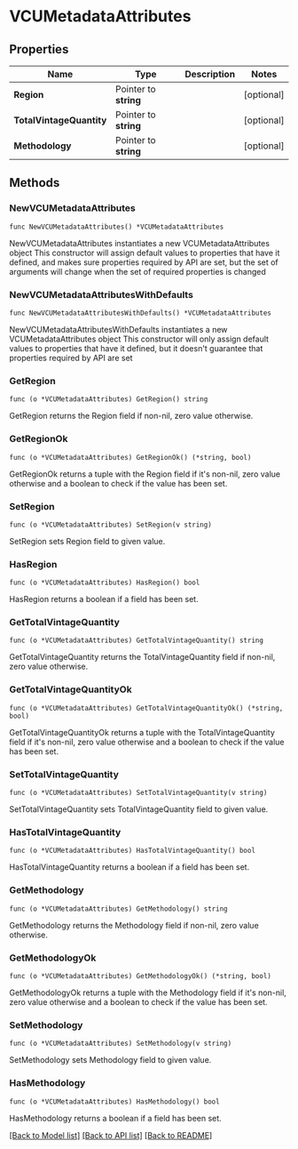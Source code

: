 # VCUMetadataAttributes

## Properties

Name | Type | Description | Notes
------------ | ------------- | ------------- | -------------
**Region** | Pointer to **string** |  | [optional] 
**TotalVintageQuantity** | Pointer to **string** |  | [optional] 
**Methodology** | Pointer to **string** |  | [optional] 

## Methods

### NewVCUMetadataAttributes

`func NewVCUMetadataAttributes() *VCUMetadataAttributes`

NewVCUMetadataAttributes instantiates a new VCUMetadataAttributes object
This constructor will assign default values to properties that have it defined,
and makes sure properties required by API are set, but the set of arguments
will change when the set of required properties is changed

### NewVCUMetadataAttributesWithDefaults

`func NewVCUMetadataAttributesWithDefaults() *VCUMetadataAttributes`

NewVCUMetadataAttributesWithDefaults instantiates a new VCUMetadataAttributes object
This constructor will only assign default values to properties that have it defined,
but it doesn't guarantee that properties required by API are set

### GetRegion

`func (o *VCUMetadataAttributes) GetRegion() string`

GetRegion returns the Region field if non-nil, zero value otherwise.

### GetRegionOk

`func (o *VCUMetadataAttributes) GetRegionOk() (*string, bool)`

GetRegionOk returns a tuple with the Region field if it's non-nil, zero value otherwise
and a boolean to check if the value has been set.

### SetRegion

`func (o *VCUMetadataAttributes) SetRegion(v string)`

SetRegion sets Region field to given value.

### HasRegion

`func (o *VCUMetadataAttributes) HasRegion() bool`

HasRegion returns a boolean if a field has been set.

### GetTotalVintageQuantity

`func (o *VCUMetadataAttributes) GetTotalVintageQuantity() string`

GetTotalVintageQuantity returns the TotalVintageQuantity field if non-nil, zero value otherwise.

### GetTotalVintageQuantityOk

`func (o *VCUMetadataAttributes) GetTotalVintageQuantityOk() (*string, bool)`

GetTotalVintageQuantityOk returns a tuple with the TotalVintageQuantity field if it's non-nil, zero value otherwise
and a boolean to check if the value has been set.

### SetTotalVintageQuantity

`func (o *VCUMetadataAttributes) SetTotalVintageQuantity(v string)`

SetTotalVintageQuantity sets TotalVintageQuantity field to given value.

### HasTotalVintageQuantity

`func (o *VCUMetadataAttributes) HasTotalVintageQuantity() bool`

HasTotalVintageQuantity returns a boolean if a field has been set.

### GetMethodology

`func (o *VCUMetadataAttributes) GetMethodology() string`

GetMethodology returns the Methodology field if non-nil, zero value otherwise.

### GetMethodologyOk

`func (o *VCUMetadataAttributes) GetMethodologyOk() (*string, bool)`

GetMethodologyOk returns a tuple with the Methodology field if it's non-nil, zero value otherwise
and a boolean to check if the value has been set.

### SetMethodology

`func (o *VCUMetadataAttributes) SetMethodology(v string)`

SetMethodology sets Methodology field to given value.

### HasMethodology

`func (o *VCUMetadataAttributes) HasMethodology() bool`

HasMethodology returns a boolean if a field has been set.


[[Back to Model list]](../README.md#documentation-for-models) [[Back to API list]](../README.md#documentation-for-api-endpoints) [[Back to README]](../README.md)


